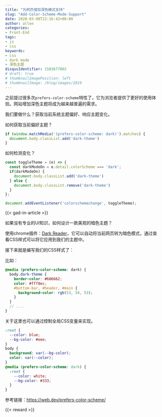 ```yaml
---
title: "为网页增加深色模式支持"
slug: "Add-Color-Scheme-Mode-Support"
date: 2020-03-08T22:16:42+08:00
author: allen
categories:
- Front-End
tags:
- js
- css
keywords:
- css
- dark mode
- 深色主题
disqusIdentifier: 1583677002
# draft: true
# thumbnailImagePosition: left
# thumbnailImage: /blog/images/2019
---
```


之前提过很多次`prefers-color-scheme`特性了，它为浏览者提供了更好的使用体验。网站增加深色主题将成为越来越普遍的需求。

<!--more-->

我们要做什么？获取当前系统主题偏好、响应主题变化。

如何获取当前偏好主题？

```js
if (window.matchMedia('(prefers-color-scheme: dark)').matches) {
  document.body.classList.add('dark-theme')
}
```

如何检测变化？

```js
const toggleTheme = (e) => {    
  const darkModeOn = e.detail.colorScheme === 'dark';
  if(darkModeOn) {
    document.body.classList.add('dark-theme')
  } else {
    document.body.classList.remove('dark-theme')
  }
};

document.addEventListener('colorschemechange', toggleTheme);
```

{{< gad-in-article >}}

如果没有专业的UI知识，如何设计一款美观的暗色主题？

使用chrome插件：[Dark Reader](https://chrome.google.com/webstore/detail/dark-reader/eimadpbcbfnmbkopoojfekhnkhdbieeh)，它可以自动将当前网页转为暗色模式，通过查看CSS样式可以将它应用到我们的主题中。


接下来就是编写我们的CSS样式了：

比如：
```scss
@media (prefers-color-scheme: dark) {
  body.dark-theme {
    border-color: #686662;
    color: #fff8ec;
    #bottom-bar, #header, #main {
      background-color: rgb(53, 54, 53);
    }
  }
  // ....
}
```

关于这里也可以通过控制全局CSS变量来实现。

```css
:root {
  --color: blue;
  --bg-color: #eee;
}
body {
  background: var(--bg-color);
  color: var(--color);
}
@media (prefers-color-scheme: dark) {
  :root {
    --color: white;
    --bg-color: #333;
  }
}
```

参考链接：https://web.dev/prefers-color-scheme/

<!-- {{< embed-caniuse css-placeholder-shown >}} -->
<!-- {{< codepen pen="PKdOpB" user="justforuse" theme="dark">}} -->
<!-- {{< alert warning >}}
xxx
{{< /alert >}} -->
{{< reward >}}
